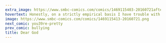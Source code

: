 ```yaml
---
extra_image: https://www.smbc-comics.com/comics/1469115403-20160721after.png
hovertext: Honestly, on a strictly empirical basis I have trouble with the concept of Me.
image: https://www.smbc-comics.com/comics/1469115413-20160721.png
next_comic: you39re-pretty
prev_comic: bullying
title: Dear God
---
```



